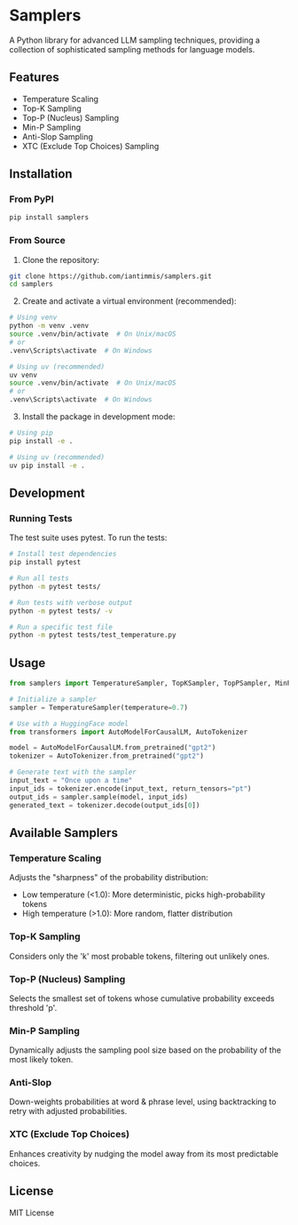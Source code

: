 # Samplers

A Python library for advanced LLM sampling techniques, providing a collection of sophisticated sampling methods for language models.

## Features

- Temperature Scaling
- Top-K Sampling
- Top-P (Nucleus) Sampling
- Min-P Sampling
- Anti-Slop Sampling
- XTC (Exclude Top Choices) Sampling

## Installation

### From PyPI

```bash
pip install samplers
```

### From Source

1. Clone the repository:

```bash
git clone https://github.com/iantimmis/samplers.git
cd samplers
```

2. Create and activate a virtual environment (recommended):

```bash
# Using venv
python -m venv .venv
source .venv/bin/activate  # On Unix/macOS
# or
.venv\Scripts\activate  # On Windows

# Using uv (recommended)
uv venv
source .venv/bin/activate  # On Unix/macOS
# or
.venv\Scripts\activate  # On Windows
```

3. Install the package in development mode:

```bash
# Using pip
pip install -e .

# Using uv (recommended)
uv pip install -e .
```

## Development

### Running Tests

The test suite uses pytest. To run the tests:

```bash
# Install test dependencies
pip install pytest

# Run all tests
python -m pytest tests/

# Run tests with verbose output
python -m pytest tests/ -v

# Run a specific test file
python -m pytest tests/test_temperature.py
```

## Usage

```python
from samplers import TemperatureSampler, TopKSampler, TopPSampler, MinPSampler, AntiSlopSampler, XTCSampler

# Initialize a sampler
sampler = TemperatureSampler(temperature=0.7)

# Use with a HuggingFace model
from transformers import AutoModelForCausalLM, AutoTokenizer

model = AutoModelForCausalLM.from_pretrained("gpt2")
tokenizer = AutoTokenizer.from_pretrained("gpt2")

# Generate text with the sampler
input_text = "Once upon a time"
input_ids = tokenizer.encode(input_text, return_tensors="pt")
output_ids = sampler.sample(model, input_ids)
generated_text = tokenizer.decode(output_ids[0])
```

## Available Samplers

### Temperature Scaling

Adjusts the "sharpness" of the probability distribution:

- Low temperature (<1.0): More deterministic, picks high-probability tokens
- High temperature (>1.0): More random, flatter distribution

### Top-K Sampling

Considers only the 'k' most probable tokens, filtering out unlikely ones.

### Top-P (Nucleus) Sampling

Selects the smallest set of tokens whose cumulative probability exceeds threshold 'p'.

### Min-P Sampling

Dynamically adjusts the sampling pool size based on the probability of the most likely token.

### Anti-Slop

Down-weights probabilities at word & phrase level, using backtracking to retry with adjusted probabilities.

### XTC (Exclude Top Choices)

Enhances creativity by nudging the model away from its most predictable choices.

## License

MIT License
